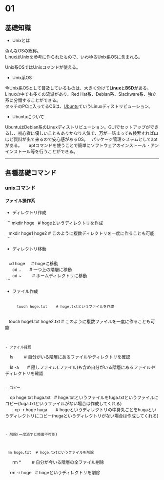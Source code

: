 # 01

## 基礎知識

- Unixとは

色んなOSの総称。  
LinuxはUnixを参考に作られたもので、いわゆるUnix系OSに含まれる。  
  
Unix系OSではUnixコマンドが使える。

- Unix系OS

今Unix系OSとして普及しているものは、大きく分けて**Linux**と**BSD**がある。  
Linuxの中でも多くの流派があり、Red Hat系、Debian系、Slackware系、独立系に分類することができる。  
タッチのPCに入ってるOSは、<a href="https://www.ubuntulinux.jp/">Ubuntu</a>ていうLinuxディストリビューション。

- Ubuntuについて

UbuntuはDebian系のLinuxディストリビューション。GUIでセットアップができるし、初心者に優しいこともありかなり人気で、万が一詰まっても検索すれば山ほど資料が出て来るので安心感があるOS。  
パッケージ管理システムとしてaptがある。 　
aptコマンドを使うことで簡単にソフトウェアのインストール・アンインストール等を行うことができる。  

---

## 各種基礎コマンド

### unixコマンド

#### ファイル操作系


- ディレクトリ作成  
    
  ```
    mkdir hoge   # hogeというディレクトリを作成 
    
    mkdir hoge1 hoge2  # このように複数ディレクトリを一度に作ることも可能  
  ``` 
    
    
- ディレクトリ移動  
    
  ```
    cd hoge      # hogeに移動  
       
    cd ..        # 一つ上の階層に移動  
       
    cd ~         # ホームディレクトリに移動  
  ```
   
- ファイル作成  
    
  ```
    touch hoge.txt    # hoge.txtというファイルを作成  
        
    touch hoge1.txt hoge2.txt  # このように複数ファイルを一度に作ることも可能  
    
  ```
    
- ファイル確認  

  ```
     ls          # 自分がいる階層にあるファイルやディレクトリを確認  
       
     ls -a       # 隠しファイル(.ファイル)も含め自分がいる階層にあるファイルやディレクトリを確認  
  ``` 
    
- コピー  

  ```
     cp hoge.txt huga.txt   # hoge.txtというファイルをfuga.txtというファイルにコピー(fuga.txtというファイルがない場合は作成してくれる)  
    
     cp -r hoge huga        # hogeというディレクトリの中身丸ごとをhugaというディレクトリにコピー(hugaというディレクトリがない場合は作成してくれる)
  ```  
      
    
- 削除(一度消すと修復不可能)

  
   ```
     rm hoge.txt  # hoge.txtというファイルを削除  
       
     rm *         # 自分が今いる階層の全ファイル削除  
       
     rm -r hoge   # hogeというディレクトリを削除   
   ```
   

    
  

